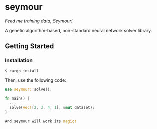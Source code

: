 # seymour

*Feed me training data, Seymour!*

A genetic algorithm-based, non-standard neural network solver library.

## Getting Started

### Installation

```
$ cargo install

```

Then, use the following code:

```rust
use seymour::solve();

fn main() {
  ...
  solve(vec![2, 3, 4, 1], &mut dataset);
}

And seymour will work its magic!
```


